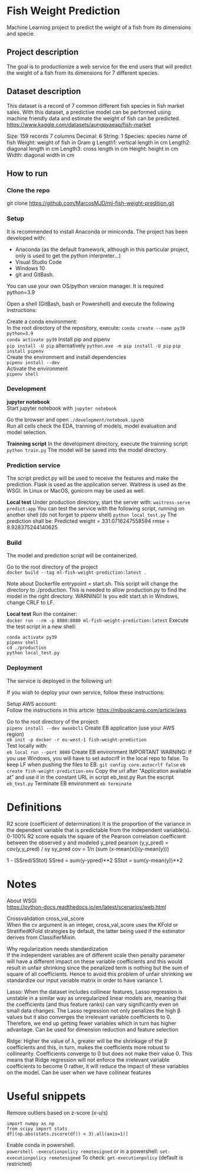 # Fish Weight Prediction

Machine Learning project to predict the weight of a fish from its dimensions and specie.

## Project description

The goal is to productionize a web service for the end users that will predict the weight of a fish from its dimensions for 7 different species.

## Dataset description
This dataset is a record of 7 common different fish species in fish market sales. With this dataset, a predictive model can be performed using machine friendly data and estimate the weight of fish can be predicted.
https://www.kaggle.com/datasets/aungpyaeap/fish-market

Size: 159 records
7 columns
Decimal: 6
String: 1
Species: species name of fish
Weight: weight of fish in Gram g
Length1: vertical length in cm
Length2: diagonal length in cm
Length3: cross length in cm
Height: height in cm
Width: diagonal width in cm

## How to run

### Clone the repo

git clone https://github.com/MarcosMJD/ml-fish-weight-predition.git

### Setup
It is recommended to install Anaconda or miniconda. The project has been developed with:
- Anaconda (as the default framework, although in this particular project, only is used to get the python interpreter...)  
- Visual Studio Code  
- Windows 10  
- git and GitBash.  

You can use your own OS/python version manager. It is required python=3.9  

Open a shell (GitBash, bash or Powershell) and execute the following instructions:

Create a conda environment:  
In the root directory of the repository, execute:
`conda create --name py39 python=3.9`  
`conda activate py39` 
Install pip and pipenv  
`pip install -U pip` alternatively `python.exe -m pip install -U pip`
`pip install pipenv`   
Create the environment and install dependencies  
`pipenv install --dev`  
Activate the environment  
`pipenv shell`    

### Development  

**jupyter notebook**  
Start jupyter notebook with
`jupyter notebook`

Go the browser and open `./development/notebook.ipynb`  
Run all cells check the EDA, tranning of models, model evaluation and model selection.    

**Trainning script**
In the development directory, execute the trainning script:  
`python train.py`
The model will be saved into the model directory.  

### Prediction service
The script predict.py will be used to receive the features and make the prediction.
Flask is used as the application server. 
Waitress is used as the WSGI.
In Linux or MacOS, gunicorn may be used as well.  

**Local test**
Under production directory, start the server with:
`waitress-serve predict:app`
You can test the service with the following script, running on another shell (do not forget to pipenv shell)
`python local_test.py`
The prediction shall be:
Predicted weight = 331.0716247558594
rmse = 8.928375244140625

### Build
The model and prediction script will be containerized.  

Go to the root directory of the project  
`docker build --tag ml-fish-weight-prediction:latest .`  

Note about Dockerfile
entrypoint = start.sh. This script will change the directory to ./production.
This is needed to allow production.py to find the model in the right directory.
WARNING! Is you edit start.sh in Windows, change CRLF to LF.

**Local test**
Run the container:  
`docker run --rm -p 8080:8080 ml-fish-weight-prediction:latest` 
Execute the test script in a new shell:  

`conda activate py39`  
`pipenv shell`  
`cd ./production`  
`python local_test.py`

### Deployment

The service is deployed in the following url:

If you wish to deploy your own service, follow these instructions:  

Setup AWS account:  
Follow the instructions in this article: https://mlbookcamp.com/article/aws  

Go to the root directory of the project:  
`pipenv install --dev awsebcli`
Create EB application (use your AWS region)  
`eb init -p docker -r eu-west-1 fish-weight-prediction`  
Test locally with:  
`eb local run --port 8080`
Create EB environment
IMPORTANT WARNING: If you use Windows, you will have to set autocrlf in the local repo to false. To keep LF when pushing the files to EB.
`git config core.autocrlf false`
`eb create fish-weight-prediction-env`
Copy the url after "Application available at"
and use it in the constant URL in script eb_test.py
Run the escript `eb_test.py`
Terminate EB environment
`eb terminate`

# Definitions

R2 score (coefficient of determination)
  It is the proportion of the variance in the dependent variable that is predictable from the independent variable(s).
0-100%
R2 score equals the square of the Pearson correlation coefficient between the observed y and modeled y_pred
pearson (y,y_pred) = cov(y,y_pred) / sy sy_pred
cov = 1/n (sum (x-mean(x))(y-mean(y)))

1 - (SSred/SStot)
SSred = sum(y-ypred)**2
SStot = sum(y-mean(y))**2

# Notes

About WSGI  
https://python-docs.readthedocs.io/en/latest/scenarios/web.html

Crossvalidation cross_val_score  
When the cv argument is an integer, cross_val_score uses the KFold or StratifiedKFold strategies by default, the latter being used if the estimator derives from ClassifierMixin.

Why regularization needs standardization  
If the independent variables are of different scale then penalty parameter will have a different impact on these variable coefficients and this would result in unfair shrinking since the penalized term is nothing but the sum of square of all coefficients. Hence to avoid this problem of unfair shrinking we standardize our input variable matrix in order to have variance 1.

Lasso: 
When the dataset includes collinear features, Lasso regression is unstable in a similar way as unregularized linear models are, meaning that the coefficients (and thus feature ranks) can vary significantly even on small data changes.
The Lasso regression not only penalizes the high β values but it also converges the irrelevant variable coefficients to 0. Therefore, we end up getting fewer variables which in turn has higher advantage.
Can be used for dimension reduction and feature selection

Ridge:
Higher the value of λ, greater will be the shrinkage of the β coefficients and this, in turn, makes the coefficients more robust to collinearity. Coefficients converge to 0 but does not make their value 0. This means that Ridge regression will not enforce the irrelevant variable coefficients to become 0 rather, it will reduce the impact of these variables on the model.
Can be user when we have collinear features

# Useful snippets

Remove outliers based on z-score (x-u/s)  

```
import numpy as np  
from scipy import stats
df[(np.abs(stats.zscore(df)) < 3).all(axis=1)]
```

Enable conda in powershell.  
`powershell -executionpolicy remotesigned`
or in a powershell: `set-executionpolicy remotesigned`
To check:
`get-executionpolicy` (default is restricted)